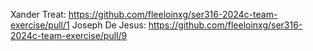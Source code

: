 Xander Treat: https://github.com/fleeloinxg/ser316-2024c-team-exercise/pull/1 
Joseph De Jesus: https://github.com/fleeloinxg/ser316-2024c-team-exercise/pull/9
